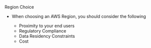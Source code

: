 Region Choice

- When choosing an AWS Region, you should consider the following
    
    - Proximity to your end users
    - Regulatory Compliance
    - Data Residency Constraints
    - Cost